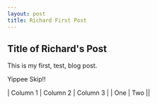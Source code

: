 ```yaml
---
layout: post
title: Richard First Post
---
```


## Title of Richard's Post

This is my first, test, blog post.

Yippee Skip!!

| Column 1 | Column 2 | Column 3 |
| One | Two ||

